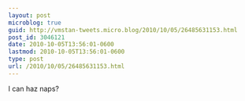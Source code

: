```yaml
---
layout: post
microblog: true
guid: http://vmstan-tweets.micro.blog/2010/10/05/26485631153.html
post_id: 3046121
date: 2010-10-05T13:56:01-0600
lastmod: 2010-10-05T13:56:01-0600
type: post
url: /2010/10/05/26485631153.html
---
```

I can haz naps?
